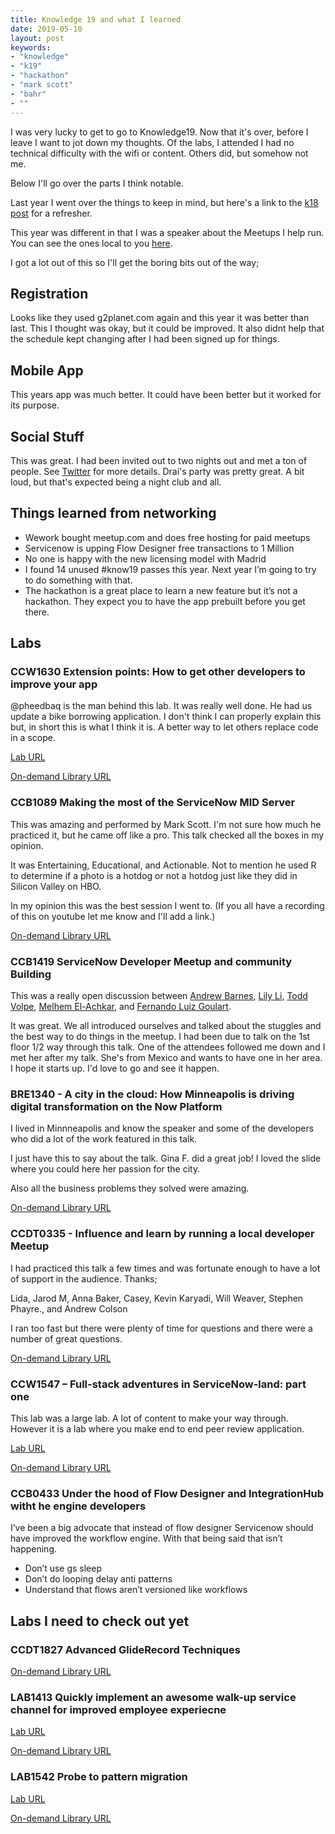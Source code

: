 ```yaml
---
title: Knowledge 19 and what I learned
date: 2019-05-10
layout: post
keywords:
- "knowledge"
- "k19"
- "hackathon"
- "mark scott"
- "bahr"
- ""
---
```


I was very lucky to get to go to Knowledge19.  Now that it's over, before I leave I want to jot down my thoughts.
Of the labs, I attended I had no technical difficulty with the wifi or content.  Others did, but somehow not me.

<!--more-->

Below I'll go over the parts I think notable.

Last year I went over the things to keep in mind, but here's a link to the [k18 post](/k18) for a refresher.

This year was different in that I was a speaker about the Meetups I help run.  You can see the ones local to you [here](https://www.meetup.com/pro/servicenowdevprogram/).

I got a lot out of this so I'll get the boring bits out of the way;

## Registration

Looks like they used g2planet.com again and this year it was better than last.  This I thought was okay, but it could be improved.  It also didnt help that the schedule kept changing after I had been signed up for things.

## Mobile App

This years app was much better.  It could have been better but it worked for its purpose.  

## Social Stuff

This was great.  I had been invited out to two nights out and met a ton of people.  See [Twitter](https://twitter.com/phxdev/status/1125984190359465985) for more details.  Drai's party was pretty great.  A bit loud, but that's expected being a night club and all.

## Things learned from networking

- Wework bought meetup.com and does free hosting for paid meetups
- Servicenow is upping Flow Designer free transactions to 1 Million
- No one is happy with the new licensing model with Madrid
- I found 14 unused #know19 passes this year. Next year I’m going to try to do something with that. 
- The hackathon is a great place to learn a new feature but it’s not a hackathon. They expect you to have the app prebuilt before you get there. 

## Labs

### CCW1630 Extension points: How to get other developers to improve your app

@pheedbaq is the man behind this lab.  It was really well done.  He had us update a bike borrowing application.  I don't think I can properly explain this but, in short this is what I think it is.   A better way to let others replace code in a scope.

[Lab URL](https://developer.servicenow.com/app.do#!/event/knowledge19/CCW1630)

[On-demand Library URL](https://community.servicenow.com/community?id=community_article&sys_id=5c66ef9cdb9d3b0422e0fb2439961903)

### CCB1089 Making the most of the ServiceNow MID Server

This was amazing and performed by Mark Scott.  I'm not sure how much he practiced it, but he came off like a pro.  This talk checked all the boxes in my opinion.

It was Entertaining, Educational, and Actionable.  Not to mention he used R to determine if a photo is a hotdog or not a hotdog just like they did in Silicon Valley on HBO.  

In my opinion this was the best session I went to.  (If you all have a recording of this on youtube let me know and I'll add a link.)

[On-demand Library URL](https://community.servicenow.com/community?id=community_article&sys_id=6246e75cdb9d3b0422e0fb2439961979)

### CCB1419 ServiceNow Developer Meetup and community Building

This was a really open discussion between 
[Andrew Barnes](https://www.meetup.com/RDU-ServiceNow-Developer-Meetup/members/215745765/profile/), 
[Lily Li](https://www.meetup.com/Orlando-ServiceNow-Developer-Meetup/members/212809016/profile), 
[Todd Volpe](https://www.meetup.com/South-Florida-ServiceNow-Developer-Meetup/members/189027559/profile/), 
[Melhem El-Achkar](https://www.meetup.com/Munchen-ServiceNow-Developer-Meetup/members/203263765/profile/),
and [Fernando Luiz Goulart](https://www.meetup.com/Sao-Paulo-ServiceNow-Developer-Meetup/members/189217600/profile/).

It was great.  We all introduced ourselves and talked about the stuggles and the best way to do things in the meetup.  I had been due to talk on the 1st floor 1/2 way through this talk.  One of the attendees followed me down and I met her after my talk.  She's from Mexico and wants to have one in her area.  I hope it starts up.  I'd love to go and see it happen.

### BRE1340 - A city in the cloud: How Minneapolis is driving digital transformation on the Now Platform

I lived in Minnneapolis and know the speaker and some of the developers who did a lot of the work featured in this talk.

I just have this to say about the talk.  Gina F. did a great job!  I loved the slide where you could here her passion for the city.

Also all the business problems they solved were amazing.

[On-demand Library URL](https://community.servicenow.com/community?id=community_article&sys_id=4846235cdb9d3b0422e0fb24399619e2)

### CCDT0335 - Influence and learn by running a local developer Meetup

I had practiced this talk a few times and was fortunate enough to have a lot of support in the audience.  Thanks;

Lida,
Jarod M,
Anna Baker,
Casey, 
Kevin Karyadi,
Will Weaver,
Stephen Phayre., and
Andrew Colson

I ran too fast but there were plenty of time for questions and there were a number of great questions.

[On-demand Library URL](https://community.servicenow.com/community?id=community_article&sys_id=d246a75cdb9d3b0422e0fb24399619a5)

### CCW1547 – Full-stack adventures in ServiceNow-land: part one

This lab was a large lab.  A lot of content to make your way through.  However it is a lab where you make end to end peer review application.

[Lab URL](https://developer.servicenow.com/app.do#!/event/knowledge19/CCW1547)

[On-demand Library URL](https://community.servicenow.com/community?id=community_article&sys_id=b3462f5cdb9d3b0422e0fb2439961953)

### CCB0433 Under the hood of Flow Designer and IntegrationHub witht he engine developers

I’ve been a big advocate that instead of flow designer Servicenow should have improved the workflow engine. 
With that being said that isn’t happening. 

- Don’t use gs sleep
- Don’t do looping delay anti patterns
- Understand that flows aren’t versioned like workflows 


## Labs I need to check out yet

### CCDT1827 Advanced GlideRecord Techniques

[On-demand Library URL](https://community.servicenow.com/community?id=community_article&sys_id=7e66abdcdb9d3b0422e0fb243996190d)

### LAB1413 Quickly implement an awesome walk-up service channel for improved employee experiecne

[Lab URL](https://developer.servicenow.com/app.do#!/event/knowledge19/LAB1413)

[On-demand Library URL](https://community.servicenow.com/community?id=community_article&sys_id=b056639cdb9d3b0422e0fb243996193d)

### LAB1542 Probe to pattern migration

[Lab URL](https://developer.servicenow.com/app.do#!/event/knowledge19/LAB1542)

[On-demand Library URL](https://community.servicenow.com/community?id=community_article&sys_id=6866ef9cdb9d3b0422e0fb24399619c2)
